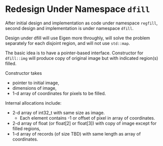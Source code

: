 # Redesign Under Namespace `dfill`

After initial design and implementation as code
under namespace `regfill`, second design and
implementation is under namespace `dfill`.

Design under dfill will use Eigen more
throughly, will solve the problem separately for
each disjoint region, and will not use
`std::map`.

The basic idea is to have a pointer-based
interface.  Constructor for `dfill::img` will
produce copy of original image but with
indicated region(s) filled.

Constructor takes
- pointer to initial image,
- dimensions of image,
- 1-d array of coordinates for pixels to be filled.

Internal allocations include:
- 2-d array of int32_t with same size as image.
  - Each element contains -1 or offset of pixel
    in array of coordinates.
- 2-d array of float (or float[2] or float[3])
  with copy of image except for filled regions,
- 1-d array of records (of size TBD) with same
  length as array of coordinates.

<!--
Narrow textwidth allows editing of file in
cell-phone's browser.

vim: set tw=48:
-->
